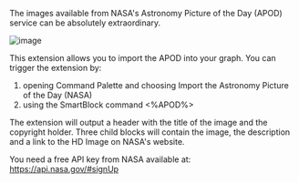 The images available from NASA's Astronomy Picture of the Day (APOD) service can be absolutely extraordinary.

![image](https://user-images.githubusercontent.com/6857790/202060671-70476dd6-9b5e-4c49-ab97-7e18e85f13f8.png)

This extension allows you to import the APOD into your graph. You can trigger the extension by:
1. opening Command Palette and choosing Import the Astronomy Picture of the Day (NASA)
2. using the SmartBlock command <%APOD%>

The extension will output a header with the title of the image and the copyright holder. Three child blocks will contain the image, the description and a link to the HD Image on NASA's website.

You need a free API key from NASA available at: https://api.nasa.gov/#signUp
